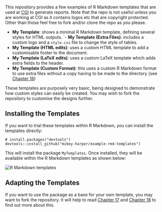 This repository provides a few examples of R Markdown templates that are used at [CGI](http://nrm.se/cgi) to generate reports. Note that the repo is not useful unless you are working at CGI as it contains logos etc that are copyright protected. Other than those feel free to fork and/or clone the repo as you please.

- **My Template**: shows a minimal R Markdown template, defining several styles for HTML outputs.
´- **My Template (Extra Files)**: includes a custom logo and a `style.css` file to change the style of tables.
- **My Template (HTML edits)**: uses a custom HTML template to add a customisable footer to the document.
- **My Template (LaTeX edits)**: uses a custom LaTeX template which adds extra fields to the header.
- **My Template (Custom Format)**: this uses a custom R Markdown format to use extra files without a copy having to be made to the directory (see [Chapter 18](https://bookdown.org/yihui/rmarkdown/new-formats.html))

These templates are purposely very basic, being designed to demonstrate how custom styles can easily be created. You may wish to fork the repository to customise the designs further.

## Installing the Templates

If you want to trial these templates within R Markdown, you can install the templates directly:

```
# install.packages("devtools")
devtools::install_github("mikey-harper/example-rmd-templates")
```

This will install the package `MyTemplates`. Once installed, they will be available within the R Markdown templates as shown below:

![R Markdown templates](https://i.imgur.com/Cnlbhsm.png)

## Adapting the Templates

If you want to use the package as a base for your own template, you may want to fork the repository. It will help to read [Chapter 17](https://bookdown.org/yihui/rmarkdown/document-templates.html#) and [Chapter 18](https://bookdown.org/yihui/rmarkdown/new-formats.html) to find out more about this.